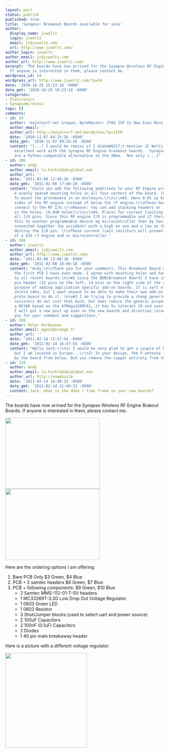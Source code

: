 ```yaml
---
layout: post
status: publish
published: true
title: 'Synapse: Breakout Boards available for sale'
author:
  display_name: jcwoltz
  login: jcwoltz
  email: jc@jcwoltz.com
  url: http://www.jcwoltz.com/
author_login: jcwoltz
author_email: jc@jcwoltz.com
author_url: http://www.jcwoltz.com/
excerpt: 'The boards have now arrived for the Synapse Wireless RF Engine Brakout Boards.
  If anyone is interested in them, please contact me. '
wordpress_id: 54
wordpress_url: http://www.jcwoltz.com/?p=54
date: '2010-10-25 15:23:18 -0400'
date_gmt: '2010-10-25 19:23:18 -0400'
categories:
- Electronics
- SynapseWireless
tags: []
comments:
- id: 24
  author: 'majolsurf.net &raquo; ByteMaster: JTAG ISP Is Now Even More Affordable'
  author_email: ''
  author_url: http://majolsurf.net/wordpress/?p=1250
  date: '2010-11-07 04:25:26 -0500'
  date_gmt: '2010-11-07 09:25:26 -0500'
  content: "[...] I would be remiss if I didn&#8217;t mention JC Woltz, who is doing
    excellent work with the Synapse RF Engine breakout boards.  Synapse RF Engines
    are a Python-compatible alternative to the XBee.  Not only [...]"
- id: 206
  author: andy
  author_email: la.hinkle@sbcglobal.net
  author_url: ''
  date: '2011-02-08 12:40:20 -0500'
  date_gmt: '2011-02-08 17:40:20 -0500'
  content: "Could you add the following additions to your RF Engine protoboard.\r\n\r\n#1.
    4 evenly spaced mounting holes in all four corners of the board. (0.125 holes)\r\nReason:
    To mount the protoboard in an enclosure.\r\n\r\n#2. Have 0.01 sp headers on both
    sides of the RF engine instead of below the rf engine.\r\nThese headers would
    connect to the RF I/O.\r\nReason: You can add stacking headers or just put wires
    in the holes. (0.040 holes)\r\n\r\n#3. Places for current limiting resistors on
    all I/O pins. Since this RF engine I/O is programmable and if the\r\nuser connects
    this to another programmable device eg microcontroller then by having two outputs
    connected together (by accident) with a high on one and a low on the other will
    destroy the I/O pin. \r\nThese current limit resistors will prevent destruction
    of a $35 rf engine and or microcontroller."
- id: 208
  author: jcwoltz
  author_email: jc@jcwoltz.com
  author_url: http://www.jcwoltz.com/
  date: '2011-02-08 13:00:18 -0500'
  date_gmt: '2011-02-08 18:00:18 -0500'
  content: "Andy,\n\nThank you for your comments. This Breakout Board was essentially
    the first PCB I have even made. I agree with mounting holes and have added them
    to all recent boards.\n\n#2 Since the BOB(Breakout Board) I have included a 30
    pin header (16 pins on the left, 14 pins on the right side of the rfe) for the
    purpose of adding application specific add-on boards. It is sort of like the arduino
    shield idea, but I want anyone to be able to make their own add-on or even use
    proto board to do it. \n\n#3 I am trying to provide a cheap generic BOB. Yes,
    resistors do not cost that much, but does reduce the generic purpose. If you use
    a RF200 based on the ATMega128RFA1, it has 5v tolerant IO and uses less current.
    I will put a new post up soon on the new boards and direction.\n\nAgain, Thank
    you for your comment and suggestions."
- id: 209
  author: Peter Gorbounov
  author_email: pgo11@orange.fr
  author_url: ''
  date: '2011-02-14 11:57:54 -0500'
  date_gmt: '2011-02-14 16:57:54 -0500'
  content: "Hello Jack,\r\n1) I would be very glad to get a couple of boards for evaluation,
    but I am located in Europe...\r\n2) In your design, the F-antenna is obscured
    by the board from below. Did you remove the copper entirely from that area?"
- id: 210
  author: Andy
  author_email: la.hinkle@sbcglobal.net
  author_url: http://nowebsite
  date: '2011-02-14 16:48:33 -0500'
  date_gmt: '2011-02-14 21:48:33 -0500'
  content: Jack, what is the date / time frame on your new boards?
---
```

<p>The boards have now arrived for the Synapse Wireless RF Engine Brakout Boards. If anyone is interested in them, please contact me. <a id="more"></a><a id="more-54"></a></p>
<p><a href="http://www.jcwoltz.com/wp-content/uploads/2010/10/IMG00030-20101023-1624.jpg"><img class="alignnone size-medium wp-image-60" title="BOB-1f-top" src="http://www.jcwoltz.com/wp-content/uploads/2010/10/IMG00030-20101023-1624-300x225.jpg" alt="" width="300" height="225" /></a><a href="http://www.jcwoltz.com/wp-content/uploads/2010/10/IMG00029-20101023-1624.jpg"><img class="alignnone size-medium wp-image-59" title="BOB-1f-bottom" src="http://www.jcwoltz.com/wp-content/uploads/2010/10/IMG00029-20101023-1624-300x225.jpg" alt="" width="300" height="225" /></a></p>
<p>Here are the ordering options I am offering:</p>
<ol>
<li>Bare PCB Only $3 Green, $4 Blue</li>
<li>PCB + 2 samtec headers $6 Green, $7 Blue</li>
<li>PCB + following components: $9 Green, $10 Blue
<ul>
<li>2 Samtec MMS-112-01-T-SV headers</li>
<li>1 MC33269T-3.3G Low Drop Out Voltage Regulator</li>
<li>1 0603 Green LED</li>
<li>1 0603 Resistor</li>
<li>3 Shut/Jumper blocks (used to select uart and power source)</li>
<li>2 100uF Capacitors</li>
<li>2 100nF (0.1uF) Capacitors</li>
<li>2 Diodes</li>
<li>1 40 pin male breakaway header</li>
</ul>
</li>
</ol>
<p>Here is a picture with a different voltage regulator:</p>
<p><a href="http://www.jcwoltz.com/wp-content/uploads/2010/10/IMG00031-20101024-1339.jpg"><img class="alignnone size-medium wp-image-61" title="IMG00031-20101024-1339" src="http://www.jcwoltz.com/wp-content/uploads/2010/10/IMG00031-20101024-1339-e1288035363230-260x300.jpg" alt="" width="260" height="300" /></a></p>
